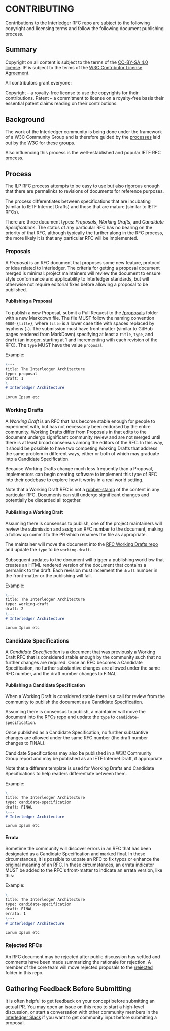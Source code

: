 # CONTRIBUTING

Contributions to the Interledger RFC repo are subject to the following copyright and licensing terms and follow the following document publishing process.

## Summary

Copyright on all content is subject to the terms of the [CC-BY-SA 4.0 license](LICENSE).
IP is subject to the terms of the [W3C Contributor License Agreement](https://www.w3.org/community/about/agreements/cla/).

All contributors grant everyone:

Copyright – a royalty-free license to use the copyrights for their contributions.
Patent – a commitment to license on a royalty-free basis their essential patent claims reading on their contributions.

## Background

The work of the Interledger community is being done under the framework of a W3C Community Group and is therefore guided by the [processes](https://www.w3.org/community/about/agreements/) laid out by the W3C for these groups.

Also influencing this process is the well-established and popular IETF RFC process.

## Process

The ILP RFC process attempts to be easy to use but also rigorous enough that there are permalinks to revisions of documents for reference purposes.

The process differentiates between specifications that are incubating (similar to IETF Internet Drafts) and those that are mature (similar to IETF RFCs).

There are three document types: *Proposals*, *Working Drafts*, and *Candidate Specifications*. The status of any particular RFC has no bearing on the priority of that RFC, although typically the further along in the RFC process, the more likely it is that any particular RFC will be implemented.

### Proposals
A _Proposal_ is an RFC document that proposes some new feature, protocol or idea related to Interledger. The criteria for getting a proposal document merged is minimal: project maintainers will review the document to ensure style conformance and applicability to Interledger standards, but will otherwise not require editorial fixes before allowing a proposal to be published.

#### Publishing a Proposal
To publish a new Proposal, submit a Pull Request to the [/proposals](https://github.com/interledger/rfcs/proposals) folder with a new Markdown file. The file MUST follow the naming convention `0000-{title}`, where `title` is a lower case title with spaces replaced by hyphens (`-`). The submission must have front-matter (similar to GitHub pages rendered from MarkDown) specifying at least a `title`, `type`, and `draft` (an integer, starting at 1 and incrementing with each revision of the RFC). The `type` MUST have the value `proposal`.

Example:
```markdown
\---
title: The Interledger Architecture
type: proposal
draft: 1
\---
# Interledger Architecture

Lorum Ipsum etc
```

### Working Drafts 
A _Working Draft_ is an RFC that has become stable enough for people to experiment with, but has not necessarily been endorsed by the entire community. Working Drafts differ from Proposals in that edits to the document undergo significant community review and are not merged until there is at least broad consensus among the editors of the RFC. In this way, it should be possible to have two competing Working Drafts that address the same problem in different ways, either or both of which may graduate into a Candidate Specification.

Because Working Drafts change much less frequently than a Proposal, implementors can begin creating software to implement 
this type of RFC into their codebase to explore how it works in a real world setting.

Note that a Working Draft RFC is not a [rubber-stamp](https://idioms.thefreedictionary.com/rubber-stamp) of the content
 in any particular RFC. Documents can still undergo significant changes and potentially be discarded all together.

#### Publishing a Working Draft
Assuming there is consensus to publish, one of the project maintainers will review the submission and assign an RFC number to the document, making a follow up commit to the PR which renames the file as appropriate. 

The maintainer will move the document into the [RFC Working Drafts repo](https://github.com/interledger/rfcs/working-drafts) and update the `type` to be `working-draft`. 

Subsequent updates to the document will trigger a publishing workflow that creates an HTML rendered version of the document that contains a permalink to the draft. Each revision must increment the `draft` number in the front-matter or the publishing will fail.

Example:
```markdown
\---
title: The Interledger Architecture
type: working-draft
draft: 2
\---
# Interledger Architecture

Lorum Ipsum etc
```

### Candidate Specifications
A _Candidate Specification_ is a document that was previously a Working Draft RFC that is considered stable enough by the community such that no further changes are required. Once an RFC becomes a Candidate Specification, no further substantive changes are allowed under the same RFC number, and the draft number changes to FINAL.

#### Publishing a Candidate Specification
When a Working Draft is considered stable there is a call for review from the community to publish the document as a Candidate Specification.

Assuming there is consensus to publish, a maintainer will move the document into the [RFCs repo](https://github.com/interledger/rfcs) and update the `type` to `candidate-specification`. 

Once published as a Candidate Specification, no further substantive changes are allowed under the same RFC number (the draft number changes to FINAL).

Candidate Specifications may also be published in a W3C Community Group report and may be published as an IETF Internet Draft, if appropriate.

Note that a different template is used for Working Drafts and Candidate Specifications to help readers differentiate between them.

Example:
```markdown
\---
title: The Interledger Architecture
type: candidate-specification
draft: FINAL
\---
# Interledger Architecture

Lorum Ipsum etc
```

#### Errata
Sometime the community will discover errors in an RFC that has been designated as a Candidate Specification and marked final. In these circumstances, it is possible to udpate an RFC to fix typos or enhance the original meaning of an RFC. In these circumstances, an errata indicator MUST be added to the RFC's front-matter to indicate an errata version, like this:

Example:
```markdown
\---
title: The Interledger Architecture
type: candidate-specification
draft: FINAL
errata: 1
\---
# Interledger Architecture

Lorum Ipsum etc
```


### Rejected RFCs
An RFC document may be rejected after public discussion has settled and comments have been made summarizing the rationale for rejection. A member of the core team will move rejected proposals to the [/rejected](https://github.com/interledger/rfcs/rejected) folder in this repo.

## Gathering Feedback Before Submitting
It is often helpful to get feedback on your concept before submitting an actual PR. You may open an issue on this repo 
to start a high-level discussion, or start a conversation with other community members in the [Interledger Slack](https://communityinviter.com/apps/interledger/interledger-working-groups-slack) if you 
want to get community input before submitting a proposal.
